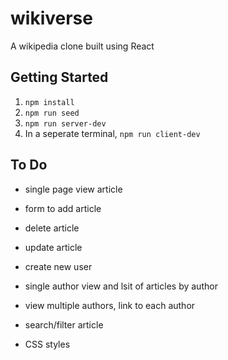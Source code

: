 # wikiverse
A wikipedia clone built using React

## Getting Started

1. `npm install`
2. `npm run seed`
3. `npm run server-dev`
4. In a seperate terminal, `npm run client-dev`

## To Do
* single page view article
* form to add article
* delete article

* update article
* create new user
* single author view and lsit of articles by author
* view multiple authors, link to each author
* search/filter article
* CSS styles